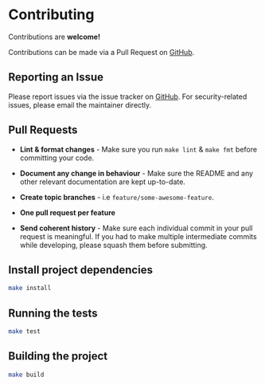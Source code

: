 # Contributing

Contributions are **welcome!**

Contributions can be made via a Pull Request on [GitHub](https://github.com/mike182uk/snpt-alfred-workflow).

## Reporting an Issue

Please report issues via the issue tracker on [GitHub](https://github.com/mike182uk/snpt-alfred-workflow). For security-related issues, please email the maintainer directly.

## Pull Requests

- **Lint & format changes** - Make sure you run `make lint` & `make fmt` before committing your code.

- **Document any change in behaviour** - Make sure the README and any other relevant documentation are kept up-to-date.

- **Create topic branches** - i.e `feature/some-awesome-feature`.

- **One pull request per feature**

- **Send coherent history** - Make sure each individual commit in your pull request is meaningful. If you had to make multiple intermediate commits while developing, please squash them before submitting.

## Install project dependencies

```bash
make install
```

## Running the tests

```bash
make test
```

## Building the project

```bash
make build
```

